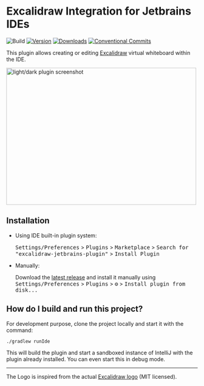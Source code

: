 # Excalidraw Integration for Jetbrains IDEs

![Build](https://github.com/bric3/excalidraw-jetbrains-plugin/workflows/Build/badge.svg)
[![Version](https://img.shields.io/jetbrains/plugin/v/17096.svg)](https://plugins.jetbrains.com/plugin/17096)
[![Downloads](https://img.shields.io/jetbrains/plugin/d/17096.svg)](https://plugins.jetbrains.com/plugin/17096)
[![Conventional Commits](https://img.shields.io/badge/Conventional%20Commits-1.0.0-yellow.svg)](https://conventionalcommits.org)



<!-- Plugin description -->
This plugin allows creating or editing [Excalidraw](https://excalidraw.com/)
virtual whiteboard within the IDE.

<img alt="light/dark plugin screenshot" src="https://raw.githubusercontent.com/bric3/excalidraw-jetbrains-plugin/main/excalidraw-for-jetbrains.png" width="500" height="360">
<!-- Plugin description end -->

## Installation

- Using IDE built-in plugin system:
  
  <kbd>Settings/Preferences</kbd> > <kbd>Plugins</kbd> > <kbd>Marketplace</kbd> > <kbd>Search for "excalidraw-jetbrains-plugin"</kbd> >
  <kbd>Install Plugin</kbd>
  
- Manually:

  Download the [latest release](https://github.com/bric3/excalidraw-jetbrains-plugin/releases/latest) and install it manually using
  <kbd>Settings/Preferences</kbd> > <kbd>Plugins</kbd> > <kbd>⚙️</kbd> > <kbd>Install plugin from disk...</kbd>


## How do I build and run this project?

For development purpose, clone the project locally and start it with 
the command:

```
./gradlew runIde
```

This will build the plugin and start a sandboxed instance of IntelliJ with 
the plugin already installed. You can even start this in debug mode.



----
The Logo is inspired from the actual [Excalidraw logo](https://github.com/excalidraw/excalidraw-logo/blob/afabcf3f9f5e12d6b1574bc7abd5d63466744155/logo256.svg) (MIT licensed).